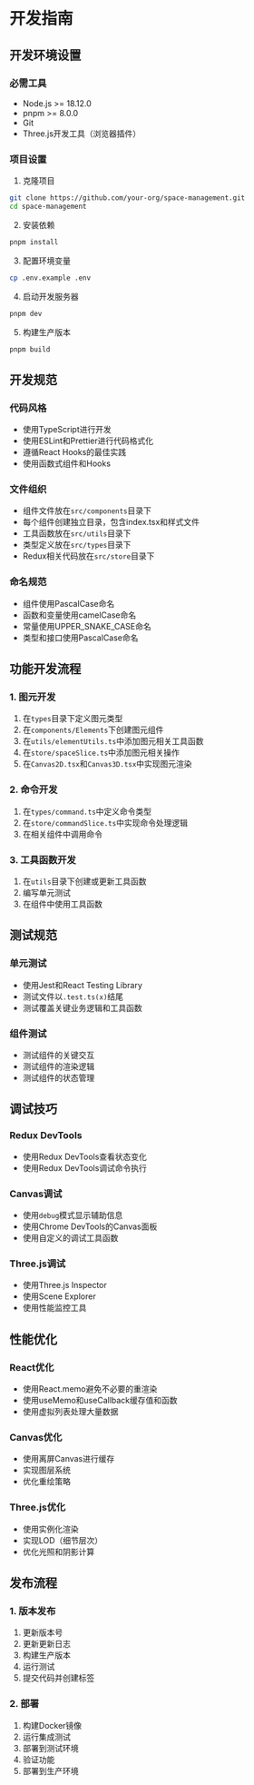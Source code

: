 # 开发指南

## 开发环境设置

### 必需工具
- Node.js >= 18.12.0
- pnpm >= 8.0.0
- Git
- Three.js开发工具（浏览器插件）

### 项目设置
1. 克隆项目
```bash
git clone https://github.com/your-org/space-management.git
cd space-management
```

2. 安装依赖
```bash
pnpm install
```

3. 配置环境变量
```bash
cp .env.example .env
```

4. 启动开发服务器
```bash
pnpm dev
```

5. 构建生产版本
```bash
pnpm build
```

## 开发规范

### 代码风格
- 使用TypeScript进行开发
- 使用ESLint和Prettier进行代码格式化
- 遵循React Hooks的最佳实践
- 使用函数式组件和Hooks

### 文件组织
- 组件文件放在`src/components`目录下
- 每个组件创建独立目录，包含index.tsx和样式文件
- 工具函数放在`src/utils`目录下
- 类型定义放在`src/types`目录下
- Redux相关代码放在`src/store`目录下

### 命名规范
- 组件使用PascalCase命名
- 函数和变量使用camelCase命名
- 常量使用UPPER_SNAKE_CASE命名
- 类型和接口使用PascalCase命名

## 功能开发流程

### 1. 图元开发
1. 在`types`目录下定义图元类型
2. 在`components/Elements`下创建图元组件
3. 在`utils/elementUtils.ts`中添加图元相关工具函数
4. 在`store/spaceSlice.ts`中添加图元相关操作
5. 在`Canvas2D.tsx`和`Canvas3D.tsx`中实现图元渲染

### 2. 命令开发
1. 在`types/command.ts`中定义命令类型
2. 在`store/commandSlice.ts`中实现命令处理逻辑
3. 在相关组件中调用命令

### 3. 工具函数开发
1. 在`utils`目录下创建或更新工具函数
2. 编写单元测试
3. 在组件中使用工具函数

## 测试规范

### 单元测试
- 使用Jest和React Testing Library
- 测试文件以`.test.ts(x)`结尾
- 测试覆盖关键业务逻辑和工具函数

### 组件测试
- 测试组件的关键交互
- 测试组件的渲染逻辑
- 测试组件的状态管理

## 调试技巧

### Redux DevTools
- 使用Redux DevTools查看状态变化
- 使用Redux DevTools调试命令执行

### Canvas调试
- 使用`debug`模式显示辅助信息
- 使用Chrome DevTools的Canvas面板
- 使用自定义的调试工具函数

### Three.js调试
- 使用Three.js Inspector
- 使用Scene Explorer
- 使用性能监控工具

## 性能优化

### React优化
- 使用React.memo避免不必要的重渲染
- 使用useMemo和useCallback缓存值和函数
- 使用虚拟列表处理大量数据

### Canvas优化
- 使用离屏Canvas进行缓存
- 实现图层系统
- 优化重绘策略

### Three.js优化
- 使用实例化渲染
- 实现LOD（细节层次）
- 优化光照和阴影计算

## 发布流程

### 1. 版本发布
1. 更新版本号
2. 更新更新日志
3. 构建生产版本
4. 运行测试
5. 提交代码并创建标签

### 2. 部署
1. 构建Docker镜像
2. 运行集成测试
3. 部署到测试环境
4. 验证功能
5. 部署到生产环境
